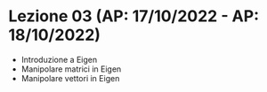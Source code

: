 # Lezione 03 (AP: 17/10/2022 - AP: 18/10/2022)

- Introduzione a Eigen
- Manipolare matrici in Eigen
- Manipolare vettori in Eigen
